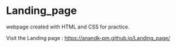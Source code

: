 # Landing_page
webpage created with HTML and CSS for practice.

Visit the Landing page : https://anandk-pm.github.io/Landing_page/
